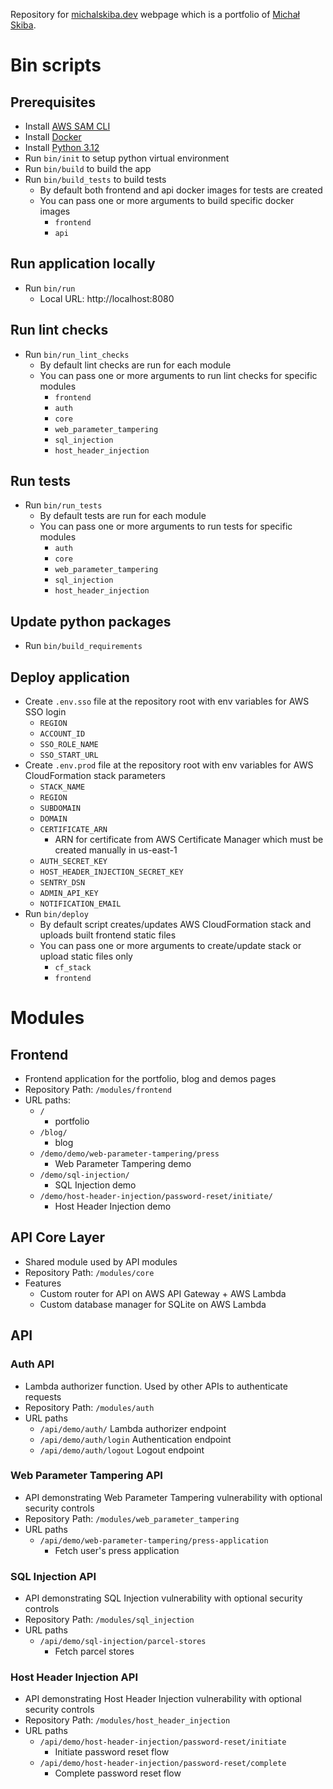 Repository for [michalskiba.dev](https://michalskiba.dev/) webpage which is a portfolio of [Michał Skiba](https://www.linkedin.com/in/michal-skiba-dev/).

# Bin scripts

## Prerequisites

- Install [AWS SAM CLI](https://docs.aws.amazon.com/serverless-application-model/latest/developerguide/install-sam-cli.html)
- Install [Docker](https://docs.docker.com/get-docker/)
- Install [Python 3.12](https://www.python.org/downloads/release/python-3120/)
- Run `bin/init` to setup python virtual environment
- Run `bin/build` to build the app
- Run `bin/build_tests` to build tests
    - By default both frontend and api docker images for tests are created
    - You can pass one or more arguments to build specific docker images
        - `frontend`
        - `api`


## Run application locally

- Run `bin/run`
    - Local URL: http://localhost:8080

## Run lint checks

- Run `bin/run_lint_checks`
    - By default lint checks are run for each module
    - You can pass one or more arguments to run lint checks for specific modules
        - `frontend`
        - `auth`
        - `core`
        - `web_parameter_tampering`
        - `sql_injection`
        - `host_header_injection`

## Run tests

- Run `bin/run_tests`
    - By default tests are run for each module
    - You can pass one or more arguments to run tests for specific modules
        - `auth`
        - `core`
        - `web_parameter_tampering`
        - `sql_injection`
        - `host_header_injection`

## Update python packages

- Run `bin/build_requirements`

## Deploy application

- Create `.env.sso` file at the repository root with env variables for AWS SSO login
    - `REGION`
    - `ACCOUNT_ID`
    - `SSO_ROLE_NAME`
    - `SSO_START_URL`
- Create `.env.prod` file at the repository root with env variables for AWS CloudFormation stack parameters
    - `STACK_NAME`
    - `REGION`
    - `SUBDOMAIN`
    - `DOMAIN`
    - `CERTIFICATE_ARN`
        - ARN for certificate from AWS Certificate Manager which must be created manually in us-east-1
    - `AUTH_SECRET_KEY`
    - `HOST_HEADER_INJECTION_SECRET_KEY`
    - `SENTRY_DSN`
    - `ADMIN_API_KEY`
    - `NOTIFICATION_EMAIL`
- Run `bin/deploy`
    - By default script creates/updates AWS CloudFormation  stack and uploads built frontend static files
    - You can pass one or more arguments to create/update stack or upload static files only
        - `cf_stack`
        - `frontend`

# Modules

## Frontend
- Frontend application for the portfolio, blog and demos pages
- Repository Path: `/modules/frontend`
- URL paths:
    - `/`
        - portfolio
    - `/blog/`
        - blog
    - `/demo/demo/web-parameter-tampering/press`
        - Web Parameter Tampering demo
    - `/demo/sql-injection/`
        - SQL Injection demo
    - `/demo/host-header-injection/password-reset/initiate/`
        - Host Header Injection demo


## API Core Layer

- Shared module used by API modules
- Repository Path: `/modules/core`
- Features
    - Custom router for API on AWS API Gateway + AWS Lambda
    - Custom database manager for SQLite on AWS Lambda

## API

### Auth API
- Lambda authorizer function. Used by other APIs to authenticate requests
- Repository Path: `/modules/auth`
- URL paths
    - `/api/demo/auth/`
        Lambda authorizer endpoint
    - `/api/demo/auth/login`
        Authentication endpoint
    - `/api/demo/auth/logout`
        Logout endpoint

### Web Parameter Tampering API
- API demonstrating Web Parameter Tampering vulnerability with optional security controls
- Repository Path: `/modules/web_parameter_tampering`
- URL paths
    - `/api/demo/web-parameter-tampering/press-application`
        - Fetch user's press application

### SQL Injection API
- API demonstrating SQL Injection vulnerability with optional security controls
- Repository Path: `/modules/sql_injection`
- URL paths
    - `/api/demo/sql-injection/parcel-stores`
        - Fetch parcel stores


### Host Header Injection API
- API demonstrating Host Header Injection vulnerability with optional security controls
- Repository Path: `/modules/host_header_injection`
- URL paths
    - `/api/demo/host-header-injection/password-reset/initiate`
        - Initiate password reset flow
    - `/api/demo/host-header-injection/password-reset/complete`
        - Complete password reset flow

